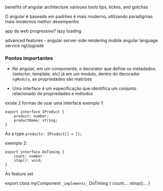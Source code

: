 benefits of angular
architecture
varioues tools 
tips, tickes, and gotchas

O angular é baseado em padrões
é mais moderno, utilizando paradigmas mais modernos
melhor desempenho

app da web progressivo?
lazy loading

advanced features - angular 
server-side rendering
mobile
angular language service
ngUpgrade

### Pontos importantes
- No angular, em um componente, o decorator que define os metadados.(selector, template, etc)
já em um modulo, dentro do decorador `ngModule`, as propriedades são matrizes

- Uma interface é um especificação que identifica um conjunto relacionado de propriedades e métodos

existe 2 formas de usar uma interface
exemplo 1:
```
export interface IProduct {
    product: number;
    productName: string;
}
```
As a type
`products: IProduct[] = [];`

exemplo 2:
```
export interface DoTiming {
    count: number
    stop(): void;
}
```
As feature set

export class myComponent `_implements_` DoTiming {
    count....
    strop()...
}

